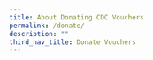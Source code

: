 ```yaml
---
title: About Donating CDC Vouchers
permalink: /donate/
description: ""
third_nav_title: Donate Vouchers
---
```



